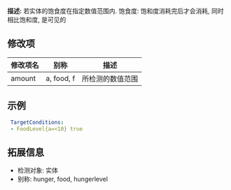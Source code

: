 **描述:** 若实体的饱食度在指定数值范围内.
饱食度: 饱和度消耗完后才会消耗, 同时相比饱和度, 是可见的

修改项
---

| 修改项名  | 别称           | 描述                      |
| --------- | -------------- | ------------------------- |
| amount | a, food, f | 所检测的数值范围 |

示例
---

```yaml
 TargetConditions:
 - FoodLevel{a=<10} true
```

拓展信息
---

- 检测对象: 实体
- 别称: hunger, food, hungerlevel
